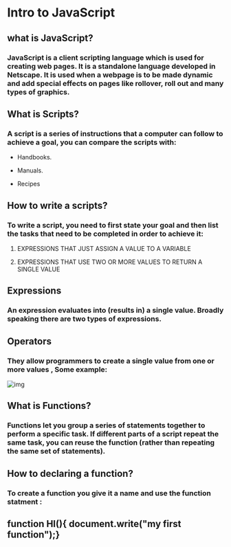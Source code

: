 # Intro to JavaScript
## what is JavaScript?

### JavaScript is a client scripting language which is used for creating web pages. It is a standalone language developed in Netscape. It is used when a webpage is to be made dynamic and add special effects on pages like rollover, roll out and many types of graphics.

## What is Scripts?

### A script is a series of instructions that a computer can follow to achieve a goal, you can compare the scripts with:

* Handbooks.

* Manuals.

* Recipes 

## How to write a scripts?

### To write a script, you need to first state your goal and then list the tasks that need to be completed in order to achieve it:

1. EXPRESSIONS THAT JUST ASSIGN A VALUE TO A VARIABLE

2. EXPRESSIONS THAT USE TWO OR MORE VALUES TO RETURN A SINGLE VALUE 

## Expressions

### An expression evaluates into (results in) a single value. Broadly speaking there are two types of expressions. 

## Operators

### They allow programmers to create a single value from one or more values , Some example:

![img]("oper.jpg")

## What is Functions?

### Functions let you group a series of statements together to perform a specific task. If different parts of a script repeat the same task, you can reuse the function (rather than repeating the same set of statements). 

## How to declaring a function?

### To create a function you give it a name and use the function statment :

## function HI(){ document.write("my first function");}